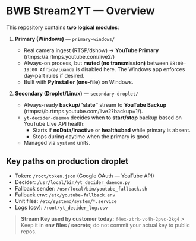 # BWB Stream2YT — Overview

This repository contains **two logical modules**:

1) **Primary (Windows)** — `primary-windows/`
   - Real camera ingest (RTSP/dshow) → **YouTube Primary** (rtmps://a.rtmps.youtube.com/live2/<KEY>)
   - Always-on process, but **muted (no transmission)** between `08:00–19:00 Africa/Luanda` is disabled here. The Windows app enforces day-part rules if desired.
   - Built with **PyInstaller (one-file)** on Windows.

2) **Secondary (Droplet/Linux)** — `secondary-droplet/`
   - Always-ready **backup/“slate”** stream to **YouTube Backup** (rtmps://b.rtmps.youtube.com/live2?backup=1/<KEY>).
   - `yt-decider-daemon` decides when to **start/stop** backup based on YouTube Live API health:
     - Starts if **noData/inactive** or **health=bad** while primary is absent.
     - Stops during daytime when the primary is good.
   - Managed via `systemd` units.


## Key paths on production droplet

- Token: `/root/token.json` (Google OAuth — YouTube API)
- Decider: `/usr/local/bin/yt_decider_daemon.py`
- Fallback sender: `/usr/local/bin/youtube_fallback.sh`
- Fallback env: `/etc/youtube-fallback.env`
- Unit files: `/etc/systemd/system/*.service`
- Logs (csv): `/root/yt_decider_log.csv`

> **Stream Key used by customer today:** `f4ex-ztrk-vc4h-2pvc-2kg4` > Keep it in **env files / secrets**; do not commit your actual key to public repos.

